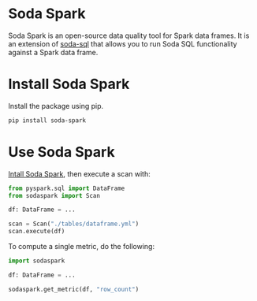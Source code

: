 # Soda Spark

Soda Spark is an open-source data quality tool for Spark data frames. It is an
extension of [soda-sql](https://github.com/sodadata/soda-sql) that allows
you to run Soda SQL functionality against a Spark data frame.

# Install Soda Spark

Install the package using pip.

``` sh
pip install soda-spark
```

# Use Soda Spark

[Intall Soda Spark](#install-soda-spark), then execute a scan with:

``` python
from pyspark.sql import DataFrame
from sodaspark import Scan

df: DataFrame = ...

scan = Scan("./tables/dataframe.yml")
scan.execute(df)
```

To compute a single metric, do the following:

``` python
import sodaspark

df: DataFrame = ...

sodaspark.get_metric(df, "row_count")
```
